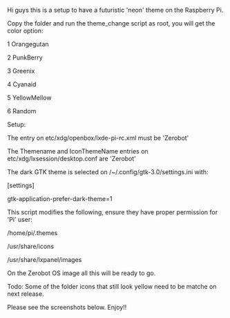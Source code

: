 Hi guys this is a setup to have a futuristic 'neon' theme on the Raspberry Pi.

Copy the folder and run the theme_change script as root, you will get the color option:

1 Orangegutan

2 PunkBerry

3 Greenix

4 Cyanaid

5 YellowMellow

6 Random

Setup:

The <theme><name> entry on etc/xdg/openbox/lxde-pi-rc.xml must be 'Zerobot'

The Themename and IconThemeName entries on etc/xdg/lxsession/desktop.conf are 'Zerobot'

The dark GTK theme is selected on /~/.config/gtk-3.0/settings.ini with:

[settings]

gtk-application-prefer-dark-theme=1


This script modifies the following, ensure they have proper permission for 'Pi' user:

/home/pi/.themes 

/usr/share/icons 

/usr/share/lxpanel/images


On the Zerobot OS image all this will be ready to go.

Todo: Some of the folder icons that still look yellow need to be matche on next release.

Please see the screenshots below. Enjoy!!
